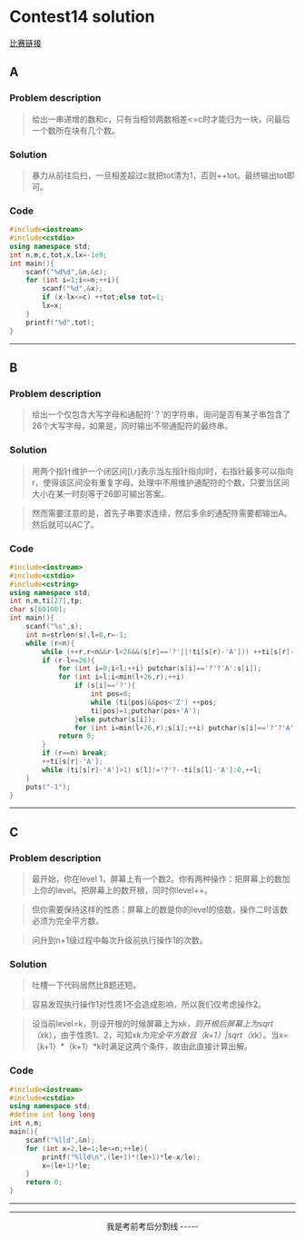 # Contest14 solution


[比赛链接](https://cn.vjudge.net/contest/168561)

## A
### Problem description
> 给出一串递增的数和c，只有当相邻两数相差<=c时才能归为一块，问最后一个数所在块有几个数。

### Solution
> 暴力从前往后扫，一旦相差超过c就把tot清为1，否则++tot。最终输出tot即可。

### Code

```cpp
#include<iostream>
#include<cstdio>
using namespace std;
int n,m,c,tot,x,lx=-1e9;
int main(){
    scanf("%d%d",&n,&c);
	for (int i=1;i<=n;++i){
		scanf("%d",&x);
		if (x-lx<=c) ++tot;else tot=1;
		lx=x;
	}
	printf("%d",tot);
}
```

***** 

## B
### Problem description
> 给出一个仅包含大写字母和通配符‘？’的字符串，询问是否有某子串包含了26个大写字母，如果是，同时输出不带通配符的最终串。

### Solution
> 用两个指针维护一个闭区间[l,r]表示当左指针指向l时，右指针最多可以指向r，使得该区间没有重复字母。处理中不用维护通配符的个数，只要当区间大小在某一时刻等于26即可输出答案。

> 然而需要注意的是，首先子串要求连续，然后多余的通配符需要都输出A。然后就可以AC了。

### Code
```cpp
#include<iostream>
#include<cstdio>
#include<cstring>
using namespace std;
int n,m,ti[27],tp;
char s[60100];
int main(){
    scanf("%s",s);
	int n=strlen(s),l=0,r=-1;
	while (r<n){
		while (++r,r<n&&r-l<26&&(s[r]=='?'||!ti[s[r]-'A'])) ++ti[s[r]-'A'];
		if (r-l==26){
			for (int i=0;i<l;++i) putchar(s[i]=='?'?'A':s[i]);
			for (int i=l;i<min(l+26,r);++i)
				if (s[i]=='?'){
					int pos=0;
					while (ti[pos]&&pos<'Z') ++pos;
					ti[pos]=1;putchar(pos+'A');
				}else putchar(s[i]);
				for (int i=min(l+26,r);s[i];++i) putchar(s[i]=='?'?'A':s[i]);
			return 0;
		}
		if (r==n) break;
		++ti[s[r]-'A'];
		while (ti[s[r]-'A']>1) s[l]!='?'?--ti[s[l]-'A']:0,++l;
	}
	puts("-1");
}

```
*****
## C
### Problem description
> 最开始，你在level 1，屏幕上有一个数2。你有两种操作：把屏幕上的数加上你的level。把屏幕上的数开根，同时你level++。

> 但你需要保持这样的性质：屏幕上的数是你的level的倍数，操作二时该数必须为完全平方数。

> 问升到n+1级过程中每次升级前执行操作1的次数。

### Solution
> 吐槽一下代码居然比B题还短。

> 容易发现执行操作1对性质1不会造成影响，所以我们仅考虑操作2。

> 设当前level=k，则设开根的时候屏幕上为x*k，则开根后屏幕上为sqrt（x*k），由于性质1、2，可知x*k为完全平方数且（k+1）|sqrt（x*k）。当x=（k+1）*（k+1）*k时满足这两个条件，故由此直接计算出解。

### Code
```cpp
#include<iostream>
#include<cstdio>
using namespace std;
#define int long long
int n,m;
main(){
    scanf("%lld",&n);
	for (int x=2,le=1;le<=n;++le){
		printf("%lld\n",(le+1)*(le+1)*le-x/le);
		x=(le+1)*le;
	}
	return 0;
}
```
*****
-----
  <center>我是考前考后分割线
-----
